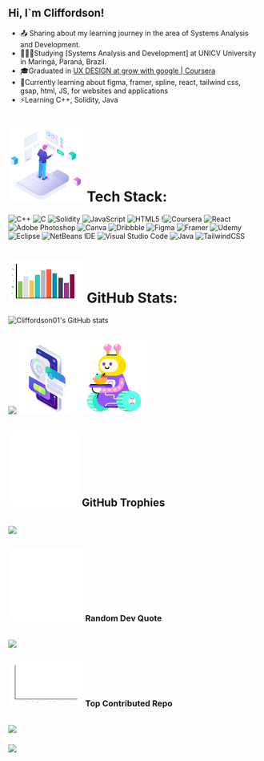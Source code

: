 ## Hi, I`m Cliffordson!   

- 📤 Sharing about my learning journey in the area of Systems Analysis and Development.<br/>
- 👨🏾‍🎓Studying [Systems Analysis and Development] at UNICV University in Maringá, Paraná, Brazil.<br/>
- 🎓Graduated in [UX DESIGN at grow with google | Coursera](https://www.coursera.org/account/accomplishments/professional-cert/XTMKVVL2C36L)<br/>
- 🍃Currently learning about figma, framer, spline, react, tailwind css, gsap, html, JS, for websites and applications<br/>
- ⚡Learning C++, Solidity, Java<br/>

# ![Minha Animação Lottie](https://github.com/Cliffordson01/Cliffordson01/blob/6f3d3e2a2bb537163d7a42947128e73b872d6bf8/Animation%20-%201737484686066.gif) Tech Stack:   
![C++](https://img.shields.io/badge/c++-%2300599C.svg?style=for-the-badge&logo=c%2B%2B&logoColor=white) 
![C](https://img.shields.io/badge/c-%2300599C.svg?style=for-the-badge&logo=c&logoColor=white) 
![Solidity](https://img.shields.io/badge/Solidity-%23363636.svg?style=for-the-badge&logo=solidity&logoColor=white) 
![JavaScript](https://img.shields.io/badge/javascript-%23323330.svg?style=for-the-badge&logo=javascript&logoColor=%23F7DF1E) 
![HTML5](https://img.shields.io/badge/html5-%23E34F26.svg?style=for-the-badge&logo=html5&logoColor=white) 
!![Coursera](https://img.shields.io/badge/Coursera-%230056D2.svg?style=for-the-badge&logo=Coursera&logoColor=white) 
![React](https://img.shields.io/badge/react-%2320232a.svg?style=for-the-badge&logo=react&logoColor=%2361DAFB) 
![Adobe Photoshop](https://img.shields.io/badge/adobe%20photoshop-%2331A8FF.svg?style=for-the-badge&logo=adobe%20photoshop&logoColor=white) 
![Canva](https://img.shields.io/badge/Canva-%2300C4CC.svg?style=for-the-badge&logo=Canva&logoColor=white) 
![Dribbble](https://img.shields.io/badge/Dribbble-EA4C89?style=for-the-badge&logo=dribbble&logoColor=white) 
![Figma](https://img.shields.io/badge/figma-%23F24E1E.svg?style=for-the-badge&logo=figma&logoColor=white) 
![Framer](https://img.shields.io/badge/Framer-black?style=for-the-badge&logo=framer&logoColor=blue)
![Udemy](https://img.shields.io/badge/Udemy-A435F0?style=for-the-badge&logo=Udemy&logoColor=white)
![Eclipse](https://img.shields.io/badge/Eclipse-FE7A16.svg?style=for-the-badge&logo=Eclipse&logoColor=white)
![NetBeans IDE](https://img.shields.io/badge/NetBeansIDE-1B6AC6.svg?style=for-the-badge&logo=apache-netbeans-ide&logoColor=white)
![Visual Studio Code](https://img.shields.io/badge/Visual%20Studio%20Code-0078d7.svg?style=for-the-badge&logo=visual-studio-code&logoColor=white)
![Java](https://img.shields.io/badge/java-%23ED8B00.svg?style=for-the-badge&logo=openjdk&logoColor=white)
![TailwindCSS](https://img.shields.io/badge/tailwindcss-%2338B2AC.svg?style=for-the-badge&logo=tailwind-css&logoColor=white)
# ![Minha Animação Lottie](https://github.com/Cliffordson01/Cliffordson01/blob/246dcc3c05048e746e31a6309db81ab3ce026441/Animation%20-%201737485344579.gif) GitHub Stats:
![Cliffordson01's GitHub stats](https://github-readme-stats.vercel.app/api?username=Cliffordson01&show_icons=true&theme=tokyonight&hide_show=reviews,discussions_started,discussions_answered,prs_merged,prs_merged_percentage)<br/>

![](https://github-readme-stats.vercel.app/api/top-langs/?username=Cliffordson01&theme=dark&hide_border=false&include_all_commits=true&count_private=true&layout=compact)
![Minha Animação Lottie](https://raw.githubusercontent.com/Cliffordson01/Cliffordson01/d56f0d57c6527463f7526e7ae3397bf0b9afe7d5/Animation%20-%201737483551001.gif)
![Minha Animação Lottie](https://github.com/Cliffordson01/Cliffordson01/blob/246dcc3c05048e746e31a6309db81ab3ce026441/Animation%20-%201737485754284.gif)
---
## ![Minha Animação Lottie](https://github.com/Cliffordson01/Cliffordson01/blob/246dcc3c05048e746e31a6309db81ab3ce026441/Animation%20-%201737485262406.gif) GitHub Trophies
![](https://github-profile-trophy.vercel.app/?username=Cliffordson01&theme=tokyonight&hide-frame=false&no-bg=true&margin-w=4)
---
### ![Minha Animação Lottie](https://github.com/Cliffordson01/Cliffordson01/blob/246dcc3c05048e746e31a6309db81ab3ce026441/Animation%20-%201737485671436.gif) Random Dev Quote
![](https://quotes-github-readme.vercel.app/api?quote=O%20desenvolvimento%20%C3%A9%20uma%20jornada%20de%20aprendizado%20cont%C3%ADnuo,%20onde%20cada%20linha%20de%20c%C3%B3digo%20transforma%20ideias%20em%20solu%C3%A7%C3%B5es%20inovadoras.%20-%20Cliffordson01&type=horizontal&theme=radical)
---
### ![Minha Animação Lottie](https://github.com/Cliffordson01/Cliffordson01/blob/246dcc3c05048e746e31a6309db81ab3ce026441/Animation%20-%201737486030324.gif) Top Contributed Repo
![](https://github-contributor-stats.vercel.app/api?username=Cliffordson01&limit=5&theme=dark&combine_all_yearly_contributions=true)
---

[![](https://visitcount.itsvg.in/api?id=Cliffordson01&icon=0&color=0)](https://visitcount.itsvg.in)

<!-- Proudly created with GPRM ( https://gprm.itsvg.in ) -->



